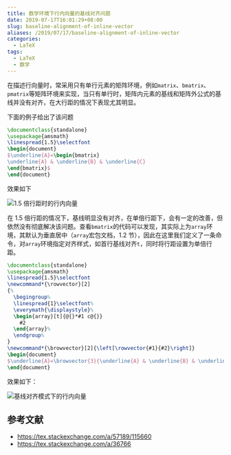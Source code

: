 ```yaml
---
title: 数学环境下行内向量的基线对齐问题
date: 2019-07-17T16:01:29+08:00
slug: baseline-alignment-of-inline-vector
aliases: /2019/07/17/baseline-alignment-of-inline-vector
categories:
  - LaTeX
tags:
  - LaTeX
  - 数学
---
```


在描述行向量时，常采用只有单行元素的矩阵环境，例如``matrix``、``bmatrix``、``pmatrix``等矩阵环境来实现，当只有单行时，矩阵内元素的基线和矩阵外公式的基线并没有对齐，在大行距的情况下表现尤其明显。

<!--more-->

下面的例子给出了该问题

```tex
\documentclass{standalone}
\usepackage{amsmath}
\linespread{1.5}\selectfont
\begin{document}
$\underline{A}=\begin{bmatrix}
\underline{A} & \underline{B} & \underline{C}
\end{bmatrix}$
\end{document}
```

效果如下

![1.5 倍行距时的行内向量](/images/baseline-alignment-of-inline-vector/inline-vector-with-one-and-a-half-spacing.png)

在 1.5 倍行距的情况下，基线明显没有对齐，在单倍行距下，会有一定的改善，但依然没有彻底解决该问题。查看``bmatrix``的代码可以发现，其实际上为``array``环境，其默认为垂直居中（``array``宏包文档，1.2 节），因此在这里我们定义了一条命令，对``array``环境指定对齐样式，如首行基线对齐``t``，同时将行距设置为单倍行距。

```tex
\documentclass{standalone}
\usepackage{amsmath}
\linespread{1.5}\selectfont
\newcommand*{\rowvector}[2]
{%
  \begingroup%
  \linespread{1}\selectfont%
  \everymath{\displaystyle}%
  \begin{array}[t]{@{}*#1 c@{}}
    #2
  \end{array}%
  \endgroup%
}
\newcommand*{\browvector}[2]{\left[\rowvector{#1}{#2}\right]}
\begin{document}
$\underline{A}=\browvector{3}{\underline{A} & \underline{B} & \underline{C}}$
\end{document}
```

效果如下：

![基线对齐模式下的行内向量](/images/baseline-alignment-of-inline-vector/inline-vector-with-baseline-alignment.png)

## 参考文献

- https://tex.stackexchange.com/a/57189/115660
- https://tex.stackexchange.com/a/36766
